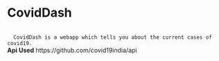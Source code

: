 # CovidDash

<code>
  CovidDash is a webapp which tells you about the current cases of covid19.
</code>
<strong>Api Used</strong>
https://github.com/covid19india/api
